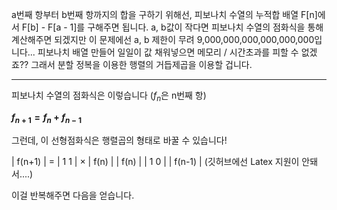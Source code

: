 a번째 항부터 b번째 항까지의 합을 구하기 위해선, 피보나치 수열의 누적합 배열 F[n]에서 F[b] - F[a - 1]를 구해주면 됩니다.
a, b값이 작다면 피보나치 수열의 점화식을 통해 계산해주면 되겠지만 이 문제에선 a, b 제한이 무려 9,000,000,000,000,000,000입니다... 피보나치 배열 만들어 일일이 값 채워넣으면 메모리 / 시간초과를 피할 수 없겠죠?? 그래서 분할 정복을 이용한 행렬의 거듭제곱을 이용할 겁니다.

---

피보나치 수열의 점화식은 이렇습니다 ($f_n$은 n번째 항)

**$f_{n+1} = f_n + f_{n-1}$**

그런데, 이 선형점화식은 행렬곱의 형태로 바꿀 수 있습니다!

| f(n+1)   |   =   | 1  1 | × | f(n) |
| f(n)     |       | 1  0 |   | f(n-1) | (깃허브에선 Latex 지원이 안돼서....)

이걸 반복해주면 다음을 얻습니다.
